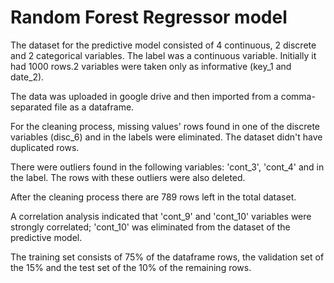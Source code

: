 # Random Forest Regressor model

The dataset for the predictive model consisted of 4 continuous, 2 discrete and 2 categorical variables. The label was a continuous variable. Initially it had 1000 rows.2 variables were taken only as informative (key_1 and date_2).

The data was uploaded in google drive and then imported from a comma-separated file as a dataframe.

For the cleaning process, missing values' rows found in one of the discrete variables (disc_6) and in the labels were eliminated. The dataset didn't have duplicated rows.

There were outliers found in the following variables: 'cont_3', 'cont_4' and in the label. The rows with these outliers were also deleted.

After the cleaning process there are 789 rows left in the total dataset.

A correlation analysis indicated that 'cont_9' and 'cont_10' variables were strongly correlated; 'cont_10' was eliminated from the dataset of the predictive model.

The training set consists of 75% of the dataframe rows, the validation set of the 15% and the test set of the 10% of the remaining rows.








